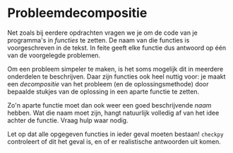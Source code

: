 # Probleemdecompositie

Net zoals bij eerdere opdrachten vragen we je om de code van je programma's in *functies* te zetten. De naam van die functies is voorgeschreven in de tekst. In feite geeft elke functie dus antwoord op één van de voorgelegde problemen.

Om een probleem simpeler te maken, is het soms mogelijk dit in meerdere onderdelen te beschrijven. Daar zijn functies ook heel nuttig voor: je maakt een *decompositie* van het probleem (en de oplossingsmethode) door bepaalde stukjes van de oplossing in een aparte functie te zetten.

Zo'n aparte functie moet dan ook weer een goed beschrijvende *naam* hebben. Wat die naam moet zijn, hangt natuurlijk volledig af van het idee achter de functie. Vraag hulp waar nodig.

Let op dat alle opgegeven functies in ieder geval moeten bestaan! `checkpy` controleert of dit het geval is, en of er realistische antwoorden uit komen.
